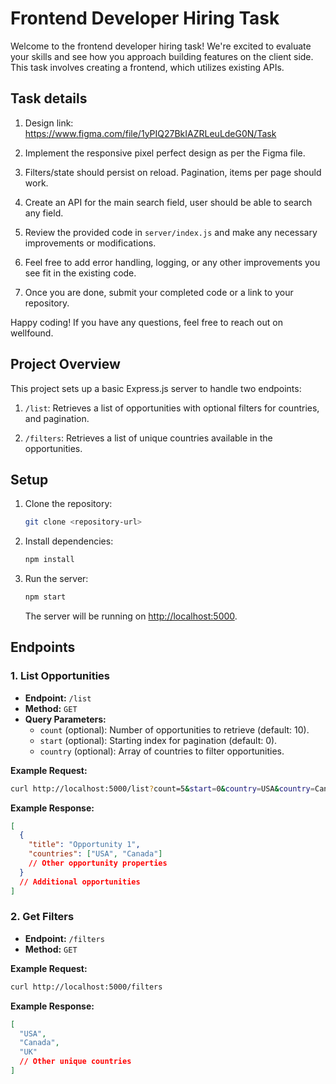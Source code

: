 # Frontend Developer Hiring Task

Welcome to the frontend developer hiring task! We're excited to evaluate your skills and see how you approach building features on the client side. This task involves creating a frontend, which utilizes existing APIs.

## Task details

1. Design link: https://www.figma.com/file/1yPIQ27BkIAZRLeuLdeG0N/Task

2. Implement the responsive pixel perfect design as per the Figma file.

3. Filters/state should persist on reload. Pagination, items per page should work.

5. Create an API for the main search field, user should be able to search any field.

6. Review the provided code in `server/index.js` and make any necessary improvements or modifications.

7. Feel free to add error handling, logging, or any other improvements you see fit in the existing code.

8. Once you are done, submit your completed code or a link to your repository.

Happy coding! If you have any questions, feel free to reach out on wellfound.

## Project Overview

This project sets up a basic Express.js server to handle two endpoints:

1. `/list`: Retrieves a list of opportunities with optional filters for countries, and pagination.

2. `/filters`: Retrieves a list of unique countries available in the opportunities.

## Setup

1. Clone the repository:

   ```bash
   git clone <repository-url>
   ```

2. Install dependencies:

   ```bash
   npm install
   ```

3. Run the server:

   ```bash
   npm start
   ```

   The server will be running on [http://localhost:5000](http://localhost:5000).

## Endpoints

### 1. List Opportunities

- **Endpoint:** `/list`
- **Method:** `GET`
- **Query Parameters:**
  - `count` (optional): Number of opportunities to retrieve (default: 10).
  - `start` (optional): Starting index for pagination (default: 0).
  - `country` (optional): Array of countries to filter opportunities.

**Example Request:**

```bash
curl http://localhost:5000/list?count=5&start=0&country=USA&country=Canada
```

**Example Response:**

```json
[
  {
    "title": "Opportunity 1",
    "countries": ["USA", "Canada"]
    // Other opportunity properties
  }
  // Additional opportunities
]
```

### 2. Get Filters

- **Endpoint:** `/filters`
- **Method:** `GET`

**Example Request:**

```bash
curl http://localhost:5000/filters
```

**Example Response:**

```json
[
  "USA",
  "Canada",
  "UK"
  // Other unique countries
]
```
